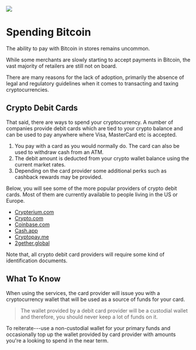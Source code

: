 ![](https://raw.githubusercontent.com/horizontalsystems/blockchain-crypto-guides/master/fundamentals/images/07-main-l.png)

# Spending Bitcoin

The ability to pay with Bitcoin in stores remains uncommon. 

While some merchants are slowly starting to accept payments in Bitcoin, the vast majority of retailers are still not on board. 

There are many reasons for the lack of adoption, primarily the absence of legal and regulatory guidelines when it comes to transacting and taxing cryptocurrencies.

## Crypto Debit Cards

That said, there are ways to spend your cryptocurrency. A number of companies provide debit cards which are tied to your crypto balance and can be used to pay anywhere where Visa, MasterCard etc is accepted. 

1. You pay with a card as you would normally do. The card can also be used to withdraw cash from an ATM.
2. The debit amount is deducted from your crypto wallet balance using the current market rates.
3. Depending on the card provider some additional perks such as cashback rewards may be provided.

Below, you will see some of the more popular providers of crypto debit cards. Most of them are currently available to people living in the US or Europe. 
 
- [Crypterium.com](https://cards.crypterium.com)
- [Crypto.com](https://crypto.com/en/cards.html)
- [Coinbase.com](https://www.coinbase.com/card)
- [Cash.app](https://cash.app)
- [Cryptopay.me](https://cryptopay.me/bitcoin-debit-card)
- [2gether.global](https://www.2gether.global/card.html)

Note that, all crypto debit card providers will require some kind of identification documents.

## What To Know

When using the services, the card provider will issue you with a cryptocurrency wallet that will be used as a source of funds for your card. 

> The wallet provided by a debit card provider will be a custodial wallet and therefore, you should never keep a lot of funds on it.

To reiterate---use a non-custodial wallet for your primary funds and occasionally top up the wallet provided by card provider with amounts you're a looking to spend in the near term. 